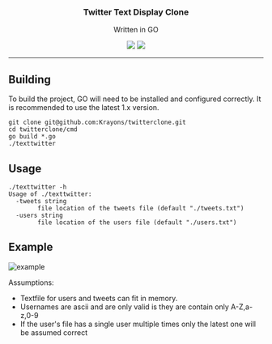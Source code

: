 <h3 align="center">Twitter Text Display Clone</h3>
<p align="center">Written in GO</p>
<p align="center">
	<a href="https://travis-ci.org/Krayons/twitterclone"><img src="https://img.shields.io/travis/Krayons/twitterclone.svg?label=linux+build"></a>
	<a href="https://goreportcard.com/report/Krayons/twitterclone"><img src="https://goreportcard.com/badge/github.com/Krayons/twitterclone"></a>
	<br>
</p>

---

## Building

To build the project, GO will need to be installed and configured correctly. It is recommended to use the latest 1.x version.

```
git clone git@github.com:Krayons/twitterclone.git
cd twitterclone/cmd
go build *.go
./texttwitter
```

## Usage
```
./texttwitter -h
Usage of ./texttwitter:
  -tweets string
        file location of the tweets file (default "./tweets.txt")
  -users string
        file location of the users file (default "./users.txt")
```

## Example
![example](https://i.imgur.com/FbCtLZ5.png)

Assumptions:
* Textfile for users and tweets can fit in memory.
* Usernames are ascii and are only valid is they are contain only A-Z,a-z,0-9
* If the user's file has a single user multiple times only the latest one will be assumed correct
